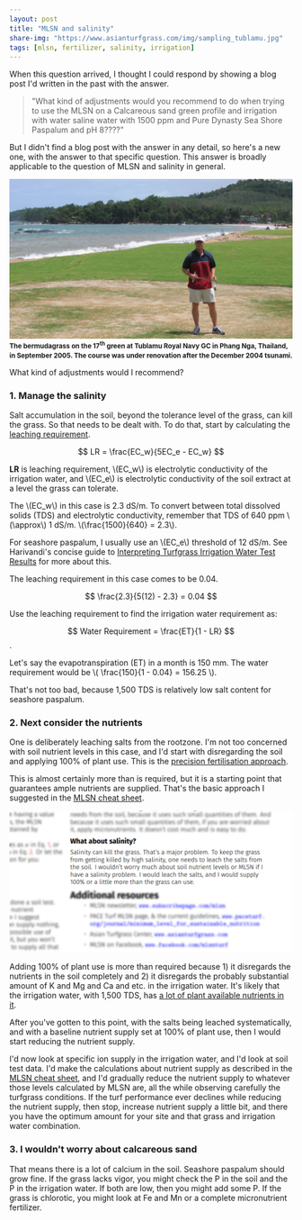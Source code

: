 ```yaml
---
layout: post
title: "MLSN and salinity"
share-img: "https://www.asianturfgrass.com/img/sampling_tublamu.jpg"
tags: [mlsn, fertilizer, salinity, irrigation]
---
```


When this question arrived, I thought I could respond by showing a blog post I'd written in the past with the answer.

> "What kind of adjustments would you recommend to do when trying to use the MLSN on a Calcareous sand green profile and irrigation with water saline water with 1500 ppm and Pure Dynasty Sea Shore Paspalum and pH 8????"

But I didn't find a blog post with the answer in any detail, so here's a new one, with the answer to that specific question. This answer is broadly applicable to the question of MLSN and salinity in general.

![salinity damage on the 17th green of the Tublamu GC in Phang Nga, Thailand in September 2005](/img/sampling_tublamu.jpg)
<small><strong>The bermudagrass on the 17<sup>th</sup> green at Tublamu Royal Navy GC in Phang Nga, Thailand, in September 2005. The course was under renovation after the December 2004 tsunami.</strong></small>

What kind of adjustments would I recommend?

### 1. Manage the salinity 

Salt accumulation in the soil, beyond the tolerance level of the grass, can kill the grass. So that needs to be dealt with. To do that, start by calculating the [leaching requirement](http://www.seminar.asianturfgrass.com/water_and_soil_handout.html).

$$ LR = \frac{EC_w}{5EC_e - EC_w} $$

**LR** is leaching requirement, \\(EC_w\\) is electrolytic conductivity of the irrigation water, and \\(EC_e\\) is electrolytic conductivity of the soil extract at a level the grass can tolerate.

The \\(EC_w\\) in this case is 2.3 dS/m. To convert between total dissolved solids (TDS) and electrolytic conductivity, remember that TDS of 640 ppm \\(\approx\\) 1 dS/m. \\(\frac{1500}{640} = 2.3\\).

For seashore paspalum, I usually use an \\(EC_e\\) threshold of 12 dS/m. See Harivandi's concise guide to [Interpreting Turfgrass Irrigation Water Test Results](https://anrcatalog.ucanr.edu/pdf/8009.pdf) for more about this.

The leaching requirement in this case comes to be 0.04.

$$ \frac{2.3}{5(12) - 2.3} = 0.04 $$

Use the leaching requirement to find the irrigation water requirement as:

$$ Water Requirement = \frac{ET}{1 - LR} $$.

Let's say the evapotranspiration (ET) in a month is 150 mm. The water requirement would be \\( \frac{150}{1 - 0.04} = 156.25 \\).

That's not too bad, because 1,500 TDS is relatively low salt content for seashore paspalum.

### 2. Next consider the nutrients

One is deliberately leaching salts from the rootzone. I'm not too concerned with soil nutrient levels in this case, and I'd start with disregarding the soil and applying 100% of plant use. This is the [precision fertilisation approach](https://www.blog.asianturfgrass.com/2015/04/2-similar-approaches-to-fertilisation-with-1-notable-difference.html). 

This is almost certainly more than is required, but it is a starting point that guarantees ample nutrients are supplied. That's the basic approach I suggested in the [MLSN cheat sheet](https://www.asianturfgrass.com/2018-02-03-new-mlsn-cheat-sheet/).

[![img of salinty section mlsn cheat sheet](/img/salinity_mlsn_cheat_sheet.png)](https://www.asianturfgrass.com/2018-02-03-new-mlsn-cheat-sheet/)

Adding 100% of plant use is more than required because 1) it disregards the nutrients in the soil completely and 2) it disregards the probably substantial amount of K and Mg and Ca and etc. in the irrigation water. It's likely that the irrigation water, with 1,500 TDS, has [a lot of plant available nutrients in it](https://www.asianturfgrass.com/2020-02-23-before-next-calcium-app-read-this/).

After you've gotten to this point, with the salts being leached systematically, and with a baseline nutrient supply set at 100% of plant use, then I would start reducing the nutrient supply. 

I'd now look at specific ion supply in the irrigation water, and I'd look at soil test data. I'd make the calculations about nutrient supply as described in the [MLSN cheat sheet](https://www.asianturfgrass.com/2018-02-03-new-mlsn-cheat-sheet/), and I'd gradually reduce the nutrient supply to whatever those levels calculated by MLSN are, all the while observing carefully the turfgrass conditions. If the turf performance ever declines while reducing the nutrient supply, then stop, increase nutrient supply a little bit, and there you have the optimum amount for your site and that grass and irrigation water combination.


### 3. I wouldn't worry about calcareous sand

That means there is a lot of calcium in the soil. Seashore paspalum should grow fine. If the grass lacks vigor, you might check the P in the soil and the P in the irrigation water. If both are low, then you might add some P. If the grass is chlorotic, you might look at Fe and Mn or a complete micronutrient fertilizer.


